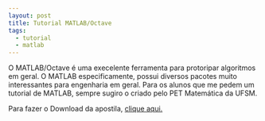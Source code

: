 ```yaml
---
layout: post
title: Tutorial MATLAB/Octave
tags:
  - tutorial
  - matlab
---
```


O MATLAB/Octave é uma execelente ferramenta para protoripar algoritmos em geral. O MATLAB especificamente, possui diversos pacotes muito interessantes para engenharia em geral. Para os alunos que me pedem um tutorial de MATLAB, sempre sugiro o criado pelo PET Matemática da UFSM.

Para fazer o Download da apostila, <a href="http://www.inf.ufsc.br/~bosco/ensino/ine5201/Apostila_MATLAB.pdf" target="_blank">clique aqui.</a>
